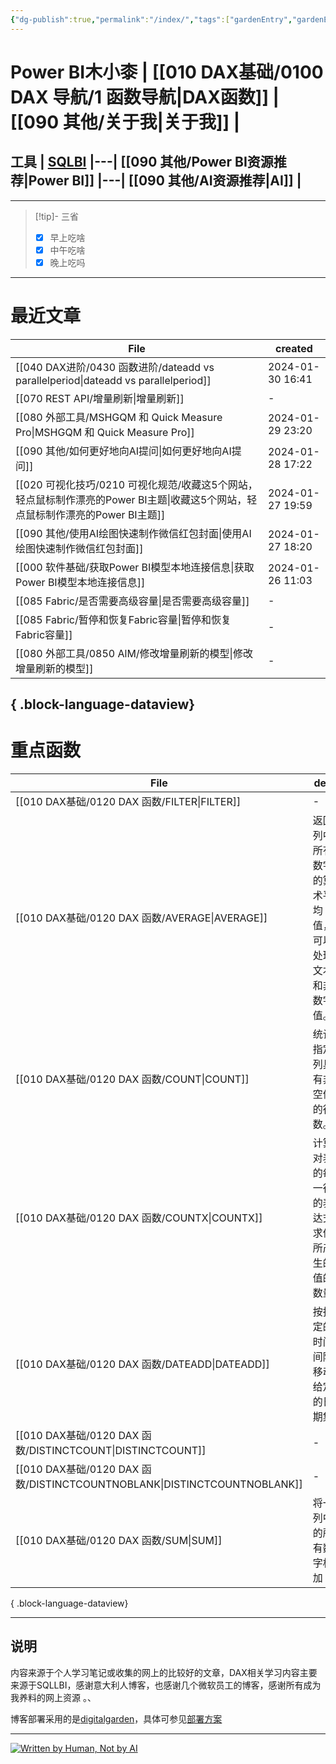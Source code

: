 ```yaml
---
{"dg-publish":true,"permalink":"/index/","tags":["gardenEntry","gardenEntry"]}
---
```


# Power BI木小桼  | [[010 DAX基础/0100 DAX 导航/1 函数导航\|DAX函数]]  |  [[090 其他/关于我\|关于我]] | 

## 工具  | [SQLBI](https://sqlbi.com/) |---| [[090 其他/Power BI资源推荐\|Power BI]] |---| [[090 其他/AI资源推荐\|AI]] |
---


>[!tip]- 三省  
> - [x] 早上吃啥
> - [x] 中午吃啥
> - [x] 晚上吃吗


---

#  最近文章

| File                                                                                 | created          |
| ------------------------------------------------------------------------------------ | ---------------- |
| [[040 DAX进阶/0430 函数进阶/dateadd vs parallelperiod\|dateadd vs parallelperiod]]      | 2024-01-30 16:41 |
| [[070 REST API/增量刷新\|增量刷新]]                                                       | \-               |
| [[080 外部工具/MSHGQM 和 Quick Measure Pro\|MSHGQM 和 Quick Measure Pro]]               | 2024-01-29 23:20 |
| [[090 其他/如何更好地向AI提问\|如何更好地向AI提问]]                                                 | 2024-01-28 17:22 |
| [[020 可视化技巧/0210 可视化规范/收藏这5个网站，轻点鼠标制作漂亮的Power BI主题\|收藏这5个网站，轻点鼠标制作漂亮的Power BI主题]] | 2024-01-27 19:59 |
| [[090 其他/使用AI绘图快速制作微信红包封面\|使用AI绘图快速制作微信红包封面]]                                     | 2024-01-27 18:20 |
| [[000 软件基础/获取Power BI模型本地连接信息\|获取Power BI模型本地连接信息]]                               | 2024-01-26 11:03 |
| [[085 Fabric/是否需要高级容量\|是否需要高级容量]]                                                 | \-               |
| [[085 Fabric/暂停和恢复Fabric容量\|暂停和恢复Fabric容量]]                                       | \-               |
| [[080 外部工具/0850 AlM/修改增量刷新的模型\|修改增量刷新的模型]]                                        | \-               |

{ .block-language-dataview}
---
#  重点函数

| File                                                                    | des                         | return | import | hard |
| ----------------------------------------------------------------------- | --------------------------- | ------ | ------ | ---- |
| [[010 DAX基础/0120 DAX 函数/FILTER\|FILTER]]                             | \-                          | 表      | 5      | 4    |
| [[010 DAX基础/0120 DAX 函数/AVERAGE\|AVERAGE]]                           | 返回列中所有数字的算术平均值，可以处理文本和非数字值。 | 标量     | 5      | 1    |
| [[010 DAX基础/0120 DAX 函数/COUNT\|COUNT]]                               | 统计指定列具有非空值的行数。              | 标量     | 5      | 1    |
| [[010 DAX基础/0120 DAX 函数/COUNTX\|COUNTX]]                             | 计算对表的每一行的表达式求值所产生的值的数量      | 标量     | 5      | 1    |
| [[010 DAX基础/0120 DAX 函数/DATEADD\|DATEADD]]                           | 按指定的时间间隔移动给定的日期集            | 表      | 5      | 1    |
| [[010 DAX基础/0120 DAX 函数/DISTINCTCOUNT\|DISTINCTCOUNT]]               | \-                          | 标量     | 5      | 1    |
| [[010 DAX基础/0120 DAX 函数/DISTINCTCOUNTNOBLANK\|DISTINCTCOUNTNOBLANK]] | \-                          | \-     | 5      | 1    |
| [[010 DAX基础/0120 DAX 函数/SUM\|SUM]]                                   | 将一列中的所有数字相加                 | 标量     | 5      | 1    |

{ .block-language-dataview}

---

## 说明

内容来源于个人学习笔记或收集的网上的比较好的文章，DAX相关学习内容主要来源于SQLLBI，感谢意大利人博客，也感谢几个微软员工的博客，感谢所有成为我养料的网上资源 。、

博客部署采用的是[digitalgarden](https://github.com/oleeskild/digitalgarden)，具体可参见[部署方案](https://dg-docs.ole.dev/advanced/hosting-alternatives/)

---

<a href="https://notbyai.fyi"><img src="https://s2.loli.net/2024/01/19/karKNFv5oMhewt7.png" alt="Written by Human, Not by AI"></a>
